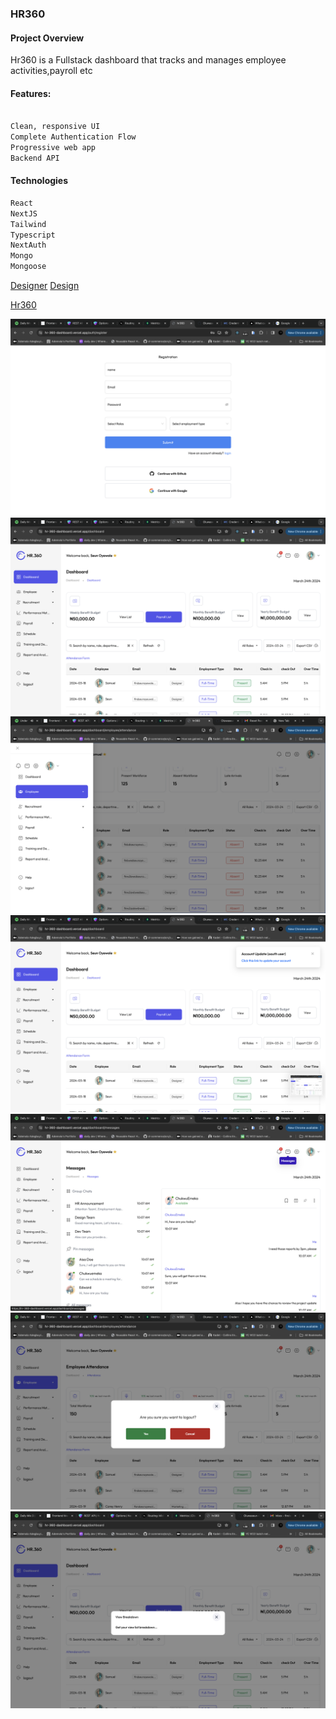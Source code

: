 ### HR360

#### Project Overview

Hr360 is a Fullstack dashboard that tracks and manages employee activities,payroll etc

#### Features:

```bash

Clean, responsive UI
Complete Authentication Flow
Progressive web app
Backend API

```

#### Technologies

```bash
React
NextJS
Tailwind
Typescript
NextAuth
Mongo
Mongoose
```

[Designer](https://www.behance.net/Barbaraani)
[Design](https://www.behance.net/gallery/189238867/HR-Dashboard-Concept-HR360)

[Hr360](https://hr-360-dashboard.vercel.app/)

![screenshot](<assets/Screenshot 2024-03-24 at 14.37.18.png>)
![screenshot](<assets/Screenshot 2024-03-24 at 14.37.45.png>)
![screenshot](<assets/Screenshot 2024-03-24 at 15.13.36.png>)
![screenshot](<assets/Screenshot 2024-03-24 at 14.37.50.png>)
![screenshot](<assets/Screenshot 2024-03-24 at 14.38.00.png>)
![screenshot](<assets/Screenshot 2024-03-24 at 14.38.49.png>)
![screenshot](<assets/Screenshot 2024-03-24 at 14.42.43.png>)
